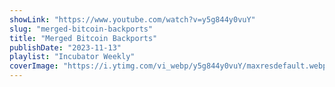 ```yaml
---
showLink: "https://www.youtube.com/watch?v=y5g844y0vuY"
slug: "merged-bitcoin-backports"
title: "Merged Bitcoin Backports"
publishDate: "2023-11-13"
playlist: "Incubator Weekly"
coverImage: "https://i.ytimg.com/vi_webp/y5g844y0vuY/maxresdefault.webp"
---
```

